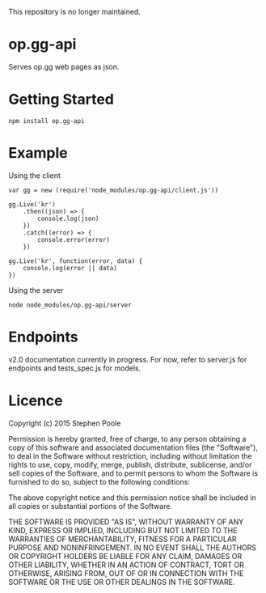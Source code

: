 This repository is no longer maintained.

op.gg-api
=========
Serves op.gg web pages as json.
  
  
Getting Started  
==========  
```
npm install op.gg-api
```  

Example  
==========  

Using the client
```
var gg = new (require('node_modules/op.gg-api/client.js'))

gg.Live('kr')
	.then((json) => {
		console.log(json)
	})
	.catch((error) => {
		console.error(error)
	})

gg.Live('kr', function(error, data) {
	console.log(error || data)
})
```

Using the server
```
node node_modules/op.gg-api/server
```

Endpoints
==========
v2.0 documentation currently in progress. For now, refer to server.js for endpoints and tests_spec.js for models.
  
Licence  
==========  
Copyright (c) 2015 Stephen Poole

Permission is hereby granted, free of charge, to any person obtaining a copy of this software and associated documentation files (the "Software"), to deal in the Software without restriction, including without limitation the rights to use, copy, modify, merge, publish, distribute, sublicense, and/or sell copies of the Software, and to permit persons to whom the Software is furnished to do so, subject to the following conditions:

The above copyright notice and this permission notice shall be included in all copies or substantial portions of the Software.

THE SOFTWARE IS PROVIDED "AS IS", WITHOUT WARRANTY OF ANY KIND, EXPRESS OR IMPLIED, INCLUDING BUT NOT LIMITED TO THE WARRANTIES OF MERCHANTABILITY, FITNESS FOR A PARTICULAR PURPOSE AND NONINFRINGEMENT. IN NO EVENT SHALL THE AUTHORS OR COPYRIGHT HOLDERS BE LIABLE FOR ANY CLAIM, DAMAGES OR OTHER LIABILITY, WHETHER IN AN ACTION OF CONTRACT, TORT OR OTHERWISE, ARISING FROM, OUT OF OR IN CONNECTION WITH THE SOFTWARE OR THE USE OR OTHER DEALINGS IN THE SOFTWARE.

